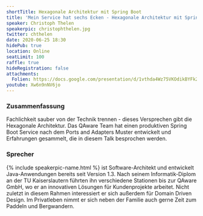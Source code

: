 ```yaml
---
shortTitle: Hexagonale Architektur mit Spring Boot 
title: 'Mein Service hat sechs Ecken - Hexagonale Architektur mit Spring Boot'
speaker: Christoph Thelen
speakerpic: christophthelen.jpg
twitter: chthelen
date: 2020-06-25 18:30
hidePub: true
location: Online
seatLimit: 100
raffle: true
hideRegistration: false
attachments:
  Folien: https://docs.google.com/presentation/d/1vthda4Wz75VKOdikBYFk2YAMDre1E9j_g_WIrcJWjxY/edit?usp=sharing
youtube: Xw6n9nNV6jo
---
```


### Zusammenfassung

Fachlichkeit sauber von der Technik trennen - dieses Versprechen gibt die Hexagonale Architektur. Das QAware Team hat einen produktiven Spring Boot Service nach dem Ports and Adapters Muster entwickelt und Erfahrungen gesammelt, die in diesem Talk besprochen werden. 

### Sprecher

{% include speakerpic-name.html %} ist Software-Architekt und entwickelt Java-Anwendungen bereits seit Version 1.3. Nach seinem Informatik-Diplom an der TU Kaiserslautern führten ihn verschiedene Stationen bis zur QAware GmbH, wo er an innovativen Lösungen für Kundenprojekte arbeitet. Nicht zuletzt in diesem Rahmen interessiert er sich außerdem für Domain Driven Design.
Im Privatleben nimmt er sich neben der Familie auch gerne Zeit zum Paddeln und Bergwandern.
